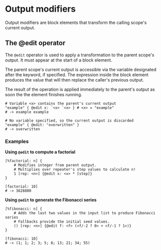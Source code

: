 # Output modifiers

Output modifiers are block elements that transform the calling scope's current output.

## The @edit operator

The `@edit` operator is used to apply a transformation to the parent scope's output. 
It must appear at the start of a block element.

The parent scope's current output is accessible via the variable designated after the keyword, if specified.
The expression inside the block element produces the value that will then replace the caller's previous output.

The result of the operation is applied immediately to the parent's output as soon the the element finishes running.

```rant
# Variable <x> contains the parent's current output
"example" { @edit x: `<x> `<x> } # <x> = "example"
# -> example example

# No variable specified, so the current output is discarded
"example" { @edit: "overwritten" }
# -> overwritten
```

### Examples

**Using `@edit` to compute a factorial**
```rant
[%factorial: n] {
    # Modifies integer from parent output.
    # Multiplies over repeater's step values to calculate n!
    1 [rep: <n>] {@edit x: <x> * [step]}
}

[factorial: 10]
# -> 3628800
```

**Using `@edit` to generate the Fibonacci series**
```rant
[%fibonacci: n] {
    # Adds the last two values in the input list to produce Fibonacci series
    # Fallbacks provide the initial seed values.
    () [rep: <n>] {@edit f: <f> (<f/-2 ? 0> + <f/-1 ? 1>)}
}

[fibonacci: 10]
# -> (1; 1; 2; 3; 5; 8; 13; 21; 34; 55)
```